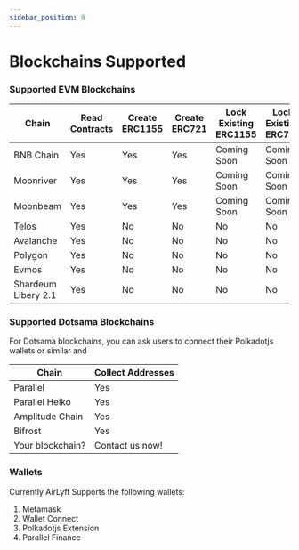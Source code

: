 ```yaml
---
sidebar_position: 9
---
```


# Blockchains Supported

### Supported EVM Blockchains

| Chain               | Read Contracts | Create ERC1155 | Create ERC721 | Lock Existing ERC1155 | Lock Existing ERC721 | Lock Existing ERC20 |
| ------------------- | -------------- | -------------- | ------------- | --------------------- | -------------------- | ------------------- |
| BNB Chain           | Yes            | Yes            | Yes           | Coming Soon           | Coming Soon          | Coming Soon         |
| Moonriver           | Yes            | Yes            | Yes           | Coming Soon           | Coming Soon          | Coming Soon         |
| Moonbeam            | Yes            | Yes            | Yes           | Coming Soon           | Coming Soon          | Coming Soon         |
| Telos               | Yes            | No             | No            | No                    | No                   | No                  |
| Avalanche           | Yes            | No             | No            | No                    | No                   | No                  |
| Polygon             | Yes            | No             | No            | No                    | No                   | No                  |
| Evmos               | Yes            | No             | No            | No                    | No                   | No                  |
| Shardeum Libery 2.1 | Yes            | No             | No            | No                    | No                   | No                  |

### Supported Dotsama Blockchains

For Dotsama blockchains, you can ask users to connect their Polkadotjs wallets or similar and  

| Chain | Collect Addresses |
| -- | -- |
| Parallel | Yes |
| Parallel Heiko | Yes |
| Amplitude Chain | Yes |
| Bifrost | Yes |
| Your blockchain? | Contact us now! |

### Wallets

Currently AirLyft Supports the following wallets:

1. Metamask
1. Wallet Connect
1. Polkadotjs Extension
1. Parallel Finance
